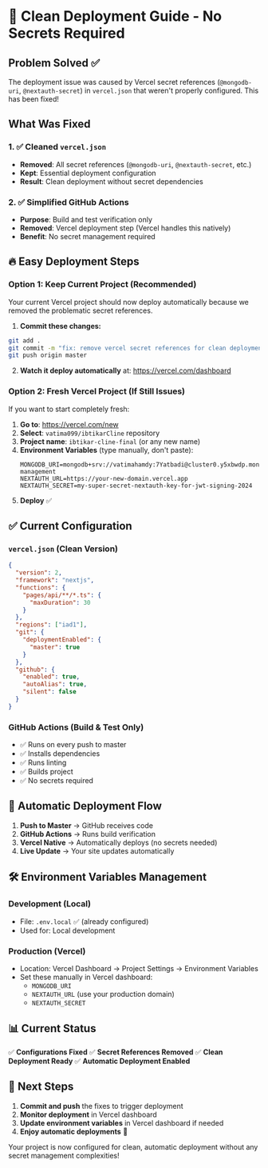 # 🚀 Clean Deployment Guide - No Secrets Required

## Problem Solved ✅

The deployment issue was caused by Vercel secret references (`@mongodb-uri`, `@nextauth-secret`) in `vercel.json` that weren't properly configured. This has been fixed!

## What Was Fixed

### 1. ✅ Cleaned `vercel.json`

- **Removed**: All secret references (`@mongodb-uri`, `@nextauth-secret`, etc.)
- **Kept**: Essential deployment configuration
- **Result**: Clean deployment without secret dependencies

### 2. ✅ Simplified GitHub Actions

- **Purpose**: Build and test verification only
- **Removed**: Vercel deployment step (Vercel handles this natively)
- **Benefit**: No secret management required

## 🔥 Easy Deployment Steps

### Option 1: Keep Current Project (Recommended)

Your current Vercel project should now deploy automatically because we removed the problematic secret references.

1. **Commit these changes:**

```bash
git add .
git commit -m "fix: remove vercel secret references for clean deployment"
git push origin master
```

2. **Watch it deploy automatically** at: https://vercel.com/dashboard

### Option 2: Fresh Vercel Project (If Still Issues)

If you want to start completely fresh:

1. **Go to**: https://vercel.com/new
2. **Select**: `vatima099/ibtikarCline` repository
3. **Project name**: `ibtikar-cline-final` (or any new name)
4. **Environment Variables** (type manually, don't paste):
   ```
   MONGODB_URI=mongodb+srv://vatimahamdy:7Yatbadi@cluster0.y5xbwdp.mongodb.net/reference-management
   NEXTAUTH_URL=https://your-new-domain.vercel.app
   NEXTAUTH_SECRET=my-super-secret-nextauth-key-for-jwt-signing-2024
   ```
5. **Deploy** ✅

## ✅ Current Configuration

### `vercel.json` (Clean Version)

```json
{
  "version": 2,
  "framework": "nextjs",
  "functions": {
    "pages/api/**/*.ts": {
      "maxDuration": 30
    }
  },
  "regions": ["iad1"],
  "git": {
    "deploymentEnabled": {
      "master": true
    }
  },
  "github": {
    "enabled": true,
    "autoAlias": true,
    "silent": false
  }
}
```

### GitHub Actions (Build & Test Only)

- ✅ Runs on every push to master
- ✅ Installs dependencies
- ✅ Runs linting
- ✅ Builds project
- ✅ No secrets required

## 🎯 Automatic Deployment Flow

1. **Push to Master** → GitHub receives code
2. **GitHub Actions** → Runs build verification
3. **Vercel Native** → Automatically deploys (no secrets needed)
4. **Live Update** → Your site updates automatically

## 🛠️ Environment Variables Management

### Development (Local)

- File: `.env.local` ✅ (already configured)
- Used for: Local development

### Production (Vercel)

- Location: Vercel Dashboard → Project Settings → Environment Variables
- Set these manually in Vercel dashboard:
  - `MONGODB_URI`
  - `NEXTAUTH_URL` (use your production domain)
  - `NEXTAUTH_SECRET`

## 📊 Current Status

✅ **Configurations Fixed**
✅ **Secret References Removed**
✅ **Clean Deployment Ready**
✅ **Automatic Deployment Enabled**

## 🚀 Next Steps

1. **Commit and push** the fixes to trigger deployment
2. **Monitor deployment** in Vercel dashboard
3. **Update environment variables** in Vercel dashboard if needed
4. **Enjoy automatic deployments** 🎉

Your project is now configured for clean, automatic deployment without any secret management complexities!

